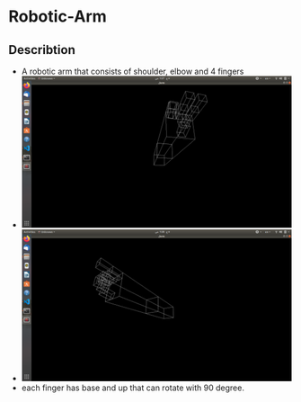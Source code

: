 # Robotic-Arm
## Describtion 
* A robotic arm that consists of shoulder, elbow and 4 fingers 
* ![vectory](/images/vectory.png)
* ![forward](/images/forward.png)
* each finger has base and up that can rotate with 90 degree.

